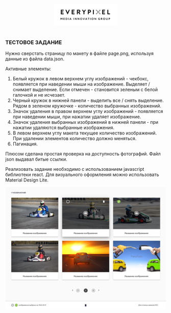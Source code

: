<div style="display: flex; justify-content: center; padding: 20px">
<img src="./logo-company.png" width="200"  alt="пример реализации"/>
</div>
<h3>ТЕСТОВОЕ ЗАДАНИЕ </h3>
Нужно сверстать страницу по макету в файле page.png, используя данные из файла data.json.

Активные элементы:
1. Белый кружок в левом верхнем углу изображений - чекбокс, появляется при наведении мыши на изображение. Выделяет / снимает выделение.
     Если отмечен - становится зеленым с белой галочкой и не исчезает.
2. Черный кружок в нижней панели - выделить все / снять выделение. Рядом в зеленом кружочке - количество выбранных изображений.
3. Значок удаления в правом верхнем углу изображений - появляется при наведении мыши, при нажатии удаляет изображение.
4. Значок удаления выбранных изображений в нижней панели - при нажатии удаляются выбранные изображения.
5. В левом верхнем углу макета текущее количество изображений. При удалении элементов количество должно меняться.
6. Пагинация.

Плюсом сделана простая проверка на доступность фотографий. Файл json выдавал битые ссылки.

Реализовать задание необходимо с использованием javascript библиотеки react.
Для визуального оформления можно использовать Material Design Lite.
<div style="display: flex; justify-content: center">
<img src="./page.png" width="1440"  alt="пример реализации"/>
</div>